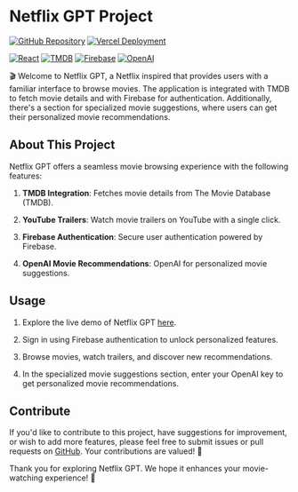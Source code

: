 # Netflix GPT Project 

[![GitHub Repository](https://img.shields.io/badge/GitHub%20Repo-Netflix%20GPT-green)](https://github.com/Suprovho/netflix-gpt)
[![Vercel Deployment](https://img.shields.io/badge/Live-Demo)](https://netflixgpt-sds.vercel.app/)

[![React](https://img.shields.io/badge/React-Frontend-blue)](https://reactjs.org/)
[![TMDB](https://img.shields.io/badge/TMDB-Movie%20Data-blue)](https://www.themoviedb.org/)
[![Firebase](https://img.shields.io/badge/Firebase-Authentication%20%26%20Hosting-blue)](https://firebase.google.com/)
[![OpenAI](https://img.shields.io/badge/OpenAI-Movie%20Recommendation-blue)](https://beta.openai.com/)

🎬 Welcome to Netflix GPT, a Netflix inspired that provides users with a familiar interface to browse movies. The application is integrated with TMDB to fetch movie details and with Firebase for authentication. Additionally, there's a section for specialized movie suggestions, where users can  get their personalized movie recommendations.


## About This Project

Netflix GPT offers a seamless movie browsing experience with the following features:

1. **TMDB Integration**: Fetches movie details from The Movie Database (TMDB).

2. **YouTube Trailers**: Watch movie trailers on YouTube with a single click.

3. **Firebase Authentication**: Secure user authentication powered by Firebase.

4. **OpenAI Movie Recommendations**: OpenAI for personalized movie suggestions.

## Usage

1. Explore the live demo of Netflix GPT [here](https://netflixgpt-sds.vercel.app/).

2. Sign in using Firebase authentication to unlock personalized features.

3. Browse movies, watch trailers, and discover new recommendations.

4. In the specialized movie suggestions section, enter your OpenAI key to get personalized movie recommendations.

## Contribute

If you'd like to contribute to this project, have suggestions for improvement, or wish to add more features, please feel free to submit issues or pull requests on [GitHub](https://github.com/Suprovho/netflix-gpt). Your contributions are valued! 🚀

Thank you for exploring Netflix GPT. We hope it enhances your movie-watching experience! 🍿
